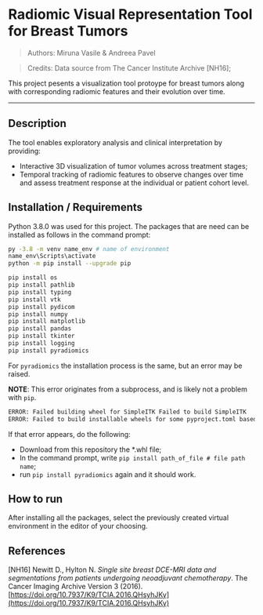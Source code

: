 # Radiomic Visual Representation Tool for Breast Tumors​
> Authors: Miruna Vasile & Andreea Pavel

> Credits: Data source from The Cancer Institute Archive [NH16]; 

This project pesents a visualization tool protoype for breast tumors along with 
corresponding radiomic features and their evolution over time.

--- 

## Description 

The tool enables exploratory analysis and clinical interpretation by providing:
- Interactive 3D visualization of tumor volumes across treatment stages;
- Temporal tracking of radiomic features to observe changes over time and assess
  treatment response at the individual or patient cohort level.


## Installation / Requirements
Python 3.8.0 was used for this project. The packages that are need can be installed as follows in the command prompt:

```bash
py -3.8 -m venv name_env # name of environment
name_env\Scripts\activate
python -m pip install --upgrade pip

pip install os
pip install pathlib
pip install typing
pip install vtk
pip install pydicom
pip install numpy
pip install matplotlib
pip install pandas
pip install tkinter
pip install logging
pip install pyradiomics
```

For `pyradiomics` the installation process is the same, but an error may be raised.

**NOTE**: This error originates from a subprocess, and is likely not a problem with `pip`. 
```bash
ERROR: Failed building wheel for SimpleITK Failed to build SimpleITK
ERROR: Failed to build installable wheels for some pyproject.toml based projects (SimpleITK)
```

If that error appears, do the following:
- Download from this repository the *.whl file;
- In the command prompt, write `pip install path_of_file # file path name`;
- run `pip install pyradiomics` again and it should work.

## How to run
After installing all the packages, select the previously created virtual environment in the editor of your choosing. 


## References
[NH16] Newitt D., Hylton N. *Single site breast DCE-MRI data and segmentations from patients undergoing neoadjuvant chemotherapy*. The Cancer Imaging Archive Version 3 (2016). [https://doi.org/10.7937/K9/TCIA.2016.QHsyhJKy](https://doi.org/10.7937/K9/TCIA.2016.QHsyhJKy)

